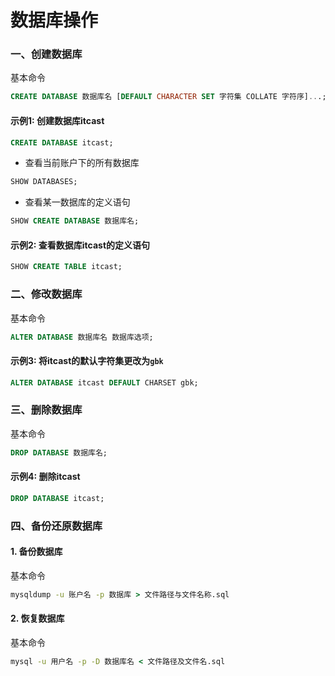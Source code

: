 # 数据库操作
### 一、创建数据库
基本命令
```sql
CREATE DATABASE 数据库名 [DEFAULT CHARACTER SET 字符集 COLLATE 字符序]...;
```
#### 示例1: 创建数据库itcast
```sql
CREATE DATABASE itcast;
```
- 查看当前账户下的所有数据库
```sql
SHOW DATABASES;
```
- 查看某一数据库的定义语句
```sql
SHOW CREATE DATABASE 数据库名;
```
#### 示例2: 查看数据库itcast的定义语句
```sql
SHOW CREATE TABLE itcast;
```
### 二、修改数据库
基本命令
```sql
ALTER DATABASE 数据库名 数据库选项;
```
#### 示例3: 将itcast的默认字符集更改为`gbk`
```sql
ALTER DATABASE itcast DEFAULT CHARSET gbk;
```

### 三、删除数据库
基本命令
```sql
DROP DATABASE 数据库名;
```
#### 示例4: 删除itcast
```sql
DROP DATABASE itcast;
```
### 四、备份还原数据库
#### 1. 备份数据库
基本命令
```cmd
mysqldump -u 账户名 -p 数据库 > 文件路径与文件名称.sql
```
#### 2. 恢复数据库
基本命令
```cmd
mysql -u 用户名 -p -D 数据库名 < 文件路径及文件名.sql
```